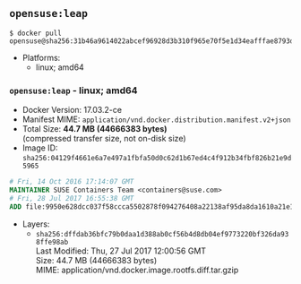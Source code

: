## `opensuse:leap`

```console
$ docker pull opensuse@sha256:31b46a9614022abcef96928d3b310f965e70f5e1d34eafffae8793d11e50eee0
```

-	Platforms:
	-	linux; amd64

### `opensuse:leap` - linux; amd64

-	Docker Version: 17.03.2-ce
-	Manifest MIME: `application/vnd.docker.distribution.manifest.v2+json`
-	Total Size: **44.7 MB (44666383 bytes)**  
	(compressed transfer size, not on-disk size)
-	Image ID: `sha256:04129f4661e6a7e497a1fbfa50d0c62d1b67ed4c4f912b34fbf826b21e9d5965`

```dockerfile
# Fri, 14 Oct 2016 17:14:07 GMT
MAINTAINER SUSE Containers Team <containers@suse.com>
# Fri, 28 Jul 2017 16:55:38 GMT
ADD file:9950e628dcc037f58ccca5502878f094276408a22138af95da8da1610a21e158 in / 
```

-	Layers:
	-	`sha256:dffdab36bfc79b0daa1d388ab0cf56b4d8db04ef9773220bf326da938ffe98ab`  
		Last Modified: Thu, 27 Jul 2017 12:00:56 GMT  
		Size: 44.7 MB (44666383 bytes)  
		MIME: application/vnd.docker.image.rootfs.diff.tar.gzip
